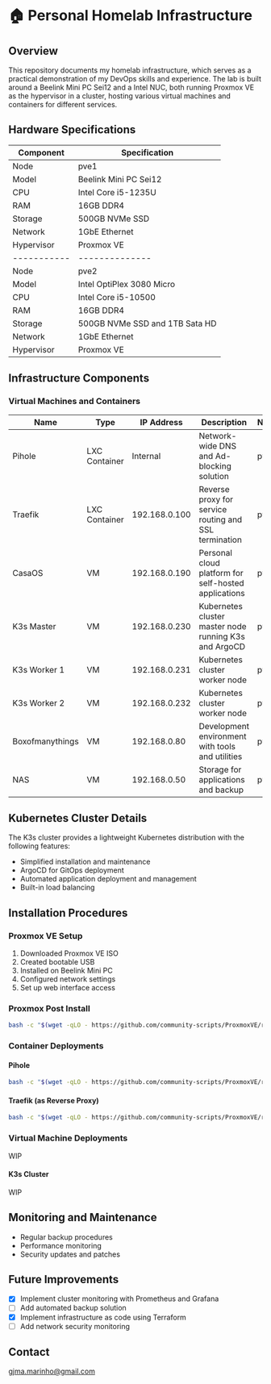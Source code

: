 # 🏠 Personal Homelab Infrastructure

## Overview
This repository documents my homelab infrastructure, which serves as a practical demonstration of my DevOps skills and experience. The lab is built around a Beelink Mini PC Sei12 and a Intel NUC, both running Proxmox VE as the hypervisor in a cluster, hosting various virtual machines and containers for different services.

## Hardware Specifications

| Component | Specification |
|-----------|--------------|
| Node | pve1 |
| Model | Beelink Mini PC Sei12 |
| CPU | Intel Core i5-1235U |
| RAM | 16GB DDR4 |
| Storage | 500GB NVMe SSD |
| Network | 1GbE Ethernet |
| Hypervisor | Proxmox VE |
|-----------|--------------|
| Node | pve2 |
| Model | Intel OptiPlex 3080 Micro |
| CPU | Intel Core i5-10500 |
| RAM | 16GB DDR4 |
| Storage | 500GB NVMe SSD and 1TB Sata HD |
| Network | 1GbE Ethernet |
| Hypervisor | Proxmox VE |

## Infrastructure Components

### Virtual Machines and Containers

| Name | Type | IP Address | Description | Node |
|------|------|------------|-------------|------|
| Pihole | LXC Container | Internal | Network-wide DNS and Ad-blocking solution | pve1 |
| Traefik | LXC Container | 192.168.0.100 | Reverse proxy for service routing and SSL termination | pve1 |
| CasaOS | VM | 192.168.0.190 | Personal cloud platform for self-hosted applications | pve1 |
| K3s Master | VM | 192.168.0.230 | Kubernetes cluster master node running K3s and ArgoCD | pve1 |
| K3s Worker 1 | VM | 192.168.0.231 | Kubernetes cluster worker node | pve1 |
| K3s Worker 2 | VM | 192.168.0.232 | Kubernetes cluster worker node | pve1 |
| Boxofmanythings | VM | 192.168.0.80 | Development environment with tools and utilities | pve1 |
| NAS | VM | 192.168.0.50 | Storage for applications and backup | pve2 |

## Kubernetes Cluster Details
The K3s cluster provides a lightweight Kubernetes distribution with the following features:
- Simplified installation and maintenance
- ArgoCD for GitOps deployment
- Automated application deployment and management
- Built-in load balancing

## Installation Procedures

### Proxmox VE Setup
1. Downloaded Proxmox VE ISO
2. Created bootable USB
3. Installed on Beelink Mini PC
4. Configured network settings
5. Set up web interface access

### Proxmox Post Install
```bash
bash -c "$(wget -qLO - https://github.com/community-scripts/ProxmoxVE/raw/main/misc/post-pve-install.sh)"
```

### Container Deployments

#### Pihole
```bash
bash -c "$(wget -qLO - https://github.com/community-scripts/ProxmoxVE/raw/main/ct/pihole.sh)"
```

#### Traefik (as Reverse Proxy)
```bash
bash -c "$(wget -qLO - https://github.com/community-scripts/ProxmoxVE/raw/main/ct/traefik.sh)"
```

### Virtual Machine Deployments
WIP

#### K3s Cluster
WIP

## Monitoring and Maintenance
- Regular backup procedures
- Performance monitoring
- Security updates and patches

## Future Improvements
- [x] Implement cluster monitoring with Prometheus and Grafana
- [ ] Add automated backup solution
- [x] Implement infrastructure as code using Terraform
- [ ] Add network security monitoring

## Contact
gjma.marinho@gmail.com
